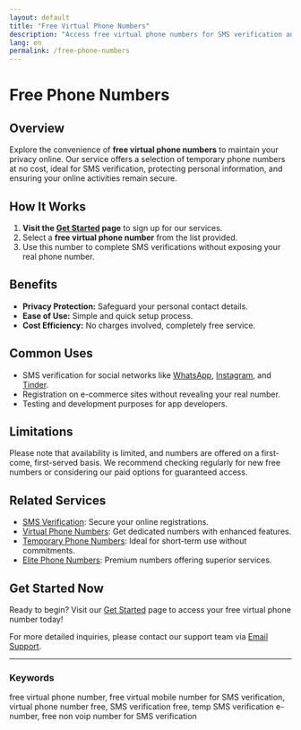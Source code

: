 ```yaml
---
layout: default
title: "Free Virtual Phone Numbers"
description: "Access free virtual phone numbers for SMS verification and privacy protection on numerous platforms."
lang: en
permalink: /free-phone-numbers
---
```


# Free Phone Numbers

## Overview
Explore the convenience of **free virtual phone numbers** to maintain your privacy online. Our service offers a selection of temporary phone numbers at no cost, ideal for SMS verification, protecting personal information, and ensuring your online activities remain secure.

## How It Works
1. **Visit the [Get Started](/get-started) page** to sign up for our services.
2. Select a **free virtual phone number** from the list provided.
3. Use this number to complete SMS verifications without exposing your real phone number.

## Benefits
- **Privacy Protection:** Safeguard your personal contact details.
- **Ease of Use:** Simple and quick setup process.
- **Cost Efficiency:** No charges involved, completely free service.

## Common Uses
- SMS verification for social networks like [WhatsApp](https://www.whatsapp.com), [Instagram](https://www.instagram.com), and [Tinder](https://tinder.com).
- Registration on e-commerce sites without revealing your real number.
- Testing and development purposes for app developers.

## Limitations
Please note that availability is limited, and numbers are offered on a first-come, first-served basis. We recommend checking regularly for new free numbers or considering our paid options for guaranteed access.

## Related Services
- [SMS Verification](/sms-verification): Secure your online registrations.
- [Virtual Phone Numbers](/virtual-phone-numbers): Get dedicated numbers with enhanced features.
- [Temporary Phone Numbers](/temporary-phone-numbers): Ideal for short-term use without commitments.
- [Elite Phone Numbers](/elite-phone-numbers): Premium numbers offering superior services.

## Get Started Now
Ready to begin? Visit our [Get Started](/get-started) page to access your free virtual phone number today!

For more detailed inquiries, please contact our support team via [Email Support](mailto:support@sms-activate.app).

---

### Keywords
free virtual phone number, free virtual mobile number for SMS verification, virtual phone number free, SMS verification free, temp SMS verification e-number, free non voip number for SMS verification